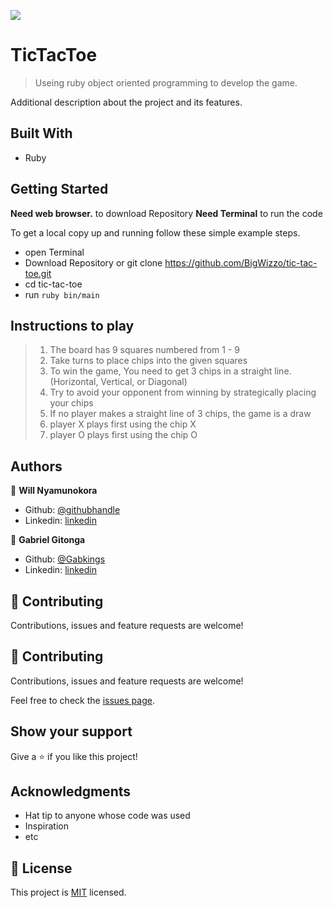 ![](https://img.shields.io/badge/Microverse-blueviolet)

# TicTacToe

> Useing ruby object oriented programming to develop the game.

Additional description about the project and its features.

## Built With

- Ruby

## Getting Started

**Need web browser.** to download Repository
**Need Terminal** to run the code

To get a local copy up and running follow these simple example steps.

- open Terminal
- Download Repository or git clone https://github.com/BigWizzo/tic-tac-toe.git
- cd tic-tac-toe
- run `ruby bin/main`

## Instructions to play

> 1. The board has 9 squares numbered from 1 - 9
> 2. Take turns to place chips into the given squares
> 3. To win the game, You need to get 3 chips in a straight line. (Horizontal, Vertical, or Diagonal)
> 4. Try to avoid your opponent from winning by strategically placing your chips
> 5. If no player makes a straight line of 3 chips, the game is a draw
> 6. player X plays first using the chip X
> 7. player O plays first using the chip O

## Authors

👤 **Will Nyamunokora**

- Github: [@githubhandle](https://github.com/bigwizzo)
- Linkedin: [linkedin](https://linkedin.com/in/willnyamunokora)

👤 **Gabriel Gitonga**

- Github: [@Gabkings](https://github.com/Gabkings/BubbleSort)
- Linkedin: [linkedin](https://www.linkedin.com/in/gabriel-gitonga-b5a611183/)

## 🤝 Contributing

Contributions, issues and feature requests are welcome!

## 🤝 Contributing

Contributions, issues and feature requests are welcome!

Feel free to check the [issues page](issues/).

## Show your support

Give a ⭐️ if you like this project!

## Acknowledgments

- Hat tip to anyone whose code was used
- Inspiration
- etc

## 📝 License

This project is [MIT](lic.url) licensed.

